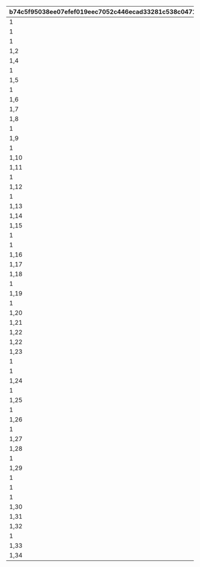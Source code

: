 |b74c5f95038ee07efef019eec7052c446ecad33281c538c0471f672fa2a5900c|93cab07ff7a91c3ab35717737a62fbd68a9d0eebcef4aa94c21dc249c56fd4b6|fbe5de8cd9235481014c4a25cb4732f39b0e4b27ed59f8daf3e5b7bc808f6fb1|9c8345f9b6e9b617b75913ed3e4a40d7fa48984754371b7ce0aef0684a449dfc|c6167685c48993262ffd783e1229edfde65666b0b759b63b1250a63b36627ea6|428c10884bcc60a54c512054f2db59b35f83dff1e72559c08604c0d5771e520d|fcf9ef3648193cbe865818c1a9d9b1bfbce3c378ada6fb917db4953522279e6d|0d2719087ee97132d9847ee9b3785edb5bb4afdee98a824365416ef92a7bf2c7|e184bce44a26ce502e586d847deef147e067e5c0d14bec75134d11fcb57c5077|0ecd3097122760e691c76f29f96c26034891fc203d13dfb2c91308010a936397|917ec11c78770c74d598e894a340fc426744e59d14c8304d82f0ed6a5087eff8|165e603f3ab73479a9aa865bb4396098591e2661d95d09ae160af00ed985b847|22bf5fdfcfda145d7bba90908df67a82ead1fc7162907ef60c81b79273c6f031|
| --- | --- | --- | --- | --- | --- | --- | --- | --- | --- | --- | --- | --- |
|1|0|10001|0|2020/03/16 15:00:00|0|5032|2018/03/31 15:00:00|20001|2030/04/19 15:00:00|0|0|-6|
|1|0|10002|0|2020/04/15 15:00:00|0|8135|2018/04/30 15:00:00|20002|2030/04/19 15:00:00|0|0|-3|
|1|0|10003|0|2020/05/15 15:00:00|0|201|2018/05/25 16:00:00|20003|2030/04/19 15:00:00|0|0|-8|
|1,2|0|10004|0|2020/06/19 15:00:00|0|3394|2018/06/30 12:00:00|20004|2030/04/19 15:00:00|0|0|-5|
|1,4|0|10005|0|2020/07/20 15:00:00|0|3060|2018/07/31 12:00:00|20005|2030/04/19 15:00:00|0|0|-3|
|1|0|10006|0|2020/08/19 15:00:00|0|1412|2018/08/31 12:00:00|20006|2030/04/19 15:00:00|0|0|-5|
|1,5|0|10007|0|2020/09/23 15:00:00|0|3481|2018/09/30 12:00:00|20007|2030/04/19 15:00:00|0|0|-2|
|1|0|10008|0|2020/10/19 15:00:00|0|3490|2018/10/31 12:00:00|20008|2030/04/19 15:00:00|0|0|-3|
|1,6|0|10009|0|2020/11/24 15:00:00|0|5402|2018/11/30 12:00:00|20009|2030/04/19 15:00:00|0|0|0|
|1,7|0|10010|0|2020/12/22 15:00:00|0|2192|2018/12/31 12:00:00|20010|2030/04/19 15:00:00|0|0|-5|
|1,8|0|10011|0|2021/01/25 15:00:00|0|5034|2019/01/31 12:00:00|20011|2030/04/19 15:00:00|0|0|0|
|1|0|10012|0|2021/02/18 15:00:00|0|402|2019/02/22 15:00:00|20012|2030/04/19 15:00:00|0|0|-5|
|1,9|0|10013|0|2021/03/23 15:00:00|0|22|2019/03/31 15:00:00|20013|2030/04/19 15:00:00|0|0|-5|
|1|0|10015|0|2021/04/16 15:00:00|0|2174|2019/04/30 12:00:00|20014|2030/04/19 15:00:00|0|0|-8|
|1,10|0|10019|0|2021/05/18 15:00:00|0|2222|2019/06/30 15:00:00|20015|2030/04/19 15:00:00|0|0|3|
|1,11|0|10021|0|2021/06/18 15:00:00|0|6040|2019/07/31 12:00:00|20016|2030/04/19 15:00:00|0|0|0|
|1|0|10023|0|2021/07/16 15:00:00|0|6481|2019/08/31 12:00:00|20017|2030/04/19 15:00:00|0|0|-4|
|1,12|0|10025|0|2021/08/16 15:00:00|0|8134|2019/09/30 12:00:00|20018|2030/04/19 15:00:00|0|0|0|
|1|0|10027|0|2021/09/16 15:00:00|0|3480|2019/10/31 12:00:00|20019|2030/04/19 15:00:00|0|0|-2|
|1,13|0|10029|0|2021/10/19 15:00:00|0|5283|2019/11/30 12:00:00|20020|2030/04/19 15:00:00|0|0|-5|
|1,14|0|10031|0|2021/11/16 15:00:00|0|1311|2019/12/31 12:00:00|20021|2030/04/19 15:00:00|0|0|-4|
|1,15|0|10033|0|2021/12/16 15:00:00|0|6055|2020/01/31 12:00:00|20022|2030/04/19 15:00:00|0|0|-7|
|1|0|10038|0|2022/01/17 15:00:00|0|2022|2020/03/31 12:00:00|20023|2030/04/19 15:00:00|0|0|-5|
|1|0|10040|0|2022/02/18 15:00:00|0|6011|2020/04/24 15:00:00|20024|2030/04/19 15:00:00|0|0|-10|
|1,16|0|10042|0|2022/03/17 15:00:00|0|5221|2020/05/25 15:00:00|20025|2030/04/19 15:00:00|0|0|-5|
|1,17|0|10044|0|2022/04/18 15:00:00|0|3040|2020/06/30 12:00:00|20026|2030/04/19 15:00:00|0|0|10|
|1,18|0|10046|0|2022/05/18 15:00:00|0|6120|2020/07/31 12:00:00|20027|2030/04/19 15:00:00|0|0|10|
|1|0|10048|0|2022/06/16 15:00:00|0|5033|2020/08/31 12:00:00|20028|2030/04/19 15:00:00|0|0|-5|
|1,19|0|10050|0|2022/07/19 8:00:00|0|5151|2020/09/30 12:00:00|20029|2030/04/19 15:00:00|0|0|0|
|1|0|10052|0|2022/08/16 15:00:00|0|6056|2020/10/31 12:00:00|20030|2030/04/19 15:00:00|0|0|-8|
|1,20|0|10054|0|2022/09/17 15:00:00|0|3351|2020/11/30 12:00:00|20031|2030/04/19 15:00:00|0|0|0|
|1,21|0|10056|0|2022/10/16 15:00:00|0|2191|2020/12/31 12:00:00|20032|2030/04/19 15:00:00|0|0|0|
|1,22|0|10058|0|2022/11/17 15:00:00|0|1122|2021/01/31 12:00:00|20033|2030/04/19 15:00:00|0|0|0|
|1,22|0|10059|0|2022/11/17 15:00:00|0|1123|2021/02/10 12:00:00|20034|2030/04/19 15:00:00|0|20033|0|
|1,23|0|10061|0|2022/12/19 15:00:00|0|2194|2021/02/28 12:00:00|20035|2030/04/19 15:00:00|0|0|12|
|1|0|10064|0|2023/01/16 15:00:00|0|5010|2021/02/28 12:00:00|20036|2030/04/19 15:00:00|0|0|0|
|1|0|10066|0|2023/02/16 15:00:00|0|144|2021/04/30 12:00:00|20037|2030/04/19 15:00:00|0|0|0|
|1,24|0|10068|0|2023/03/16 15:00:00|0|121|2021/05/31 12:00:00|20038|2030/04/19 15:00:00|0|0|0|
|1|0|10070|0|2023/04/17 15:00:00|0|394|2021/06/30 12:00:00|20039|2030/04/19 15:00:00|0|0|0|
|1,25|0|10072|0|2023/05/16 15:00:00|0|1082|2021/07/31 12:00:00|20040|2030/04/19 15:00:00|0|0|0|
|1|0|10074|0|2023/06/16 15:00:00|0|181|2021/08/31 12:00:00|20041|2030/04/19 15:00:00|0|0|0|
|1,26|0|10076|0|2023/07/18 15:00:00|0|5084|2021/09/30 12:00:00|20042|2030/04/19 15:00:00|0|0|0|
|1|0|10078|0|2023/08/18 15:00:00|0|6054|2021/10/31 12:00:00|20043|2030/04/19 15:00:00|0|0|0|
|1,27|0|10080|0|2023/09/19 15:00:00|0|6381|2021/11/30 12:00:00|20044|2030/04/19 15:00:00|0|0|0|
|1,28|0|10082|0|2023/10/16 15:00:00|0|2193|2021/12/31 12:00:00|20045|2030/04/19 15:00:00|0|0|0|
|1|0|10084|0|2023/11/16 15:00:00|0|8163|2022/01/31 12:00:00|20046|2030/04/19 15:00:00|0|0|0|
|1,29|0|10085|0|2023/11/16 15:00:00|0|8164|2022/02/07 12:00:00|20047|2030/04/19 15:00:00|0|20046|0|
|1|0|10088|0|2023/12/18 15:00:00|0|2201|2022/02/28 12:00:00|20048|2030/04/19 15:00:00|0|0|0|
|1|0|10090|0|2024/01/17 15:00:00|0|430|2022/03/31 12:00:00|20049|2030/04/19 15:00:00|0|0|0|
|1|0|10092|0|2024/03/18 15:00:00|0|351|2022/04/30 12:00:00|20050|2030/04/19 15:00:00|0|0|0|
|1,30|0|10094|0|2024/04/18 15:00:00|0|392|2022/05/25 15:00:00|20051|2030/04/19 15:00:00|0|0|0|
|1,31|0|10096|0|2024/06/17 15:00:00|0|3402|2022/06/30 12:00:00|20052|2030/04/19 15:00:00|0|0|0|
|1,32|0|10098|0|2024/07/16 15:00:00|0|8132|2022/07/31 12:00:00|20053|2030/04/19 15:00:00|0|0|0|
|1|0|10100|0|2024/08/16 15:00:00|0|6057|2022/08/31 12:00:00|20054|2030/04/19 15:00:00|0|0|0|
|1,33|0|10102|0|2024/09/17 15:00:00|0|5200|2022/09/30 12:00:00|20055|2030/04/19 15:00:00|0|0|0|
|1,34|0|10104|0|2024/10/16 15:00:00|0|3479|2022/10/31 12:00:00|20056|2030/04/19 15:00:00|0|0|0|